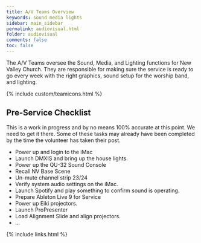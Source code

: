 ```yaml
---
title: A/V Teams Overview
keywords: sound media lights
sidebar: main_sidebar
permalink: audiovisual.html
folder: audiovisual
comments: false
toc: false
---
```


The A/V Teams oversee the Sound, Media, and Lighting functions for New Valley Church.  They are responsible for making sure the service is ready to go every week with the right graphics, sound setup for the worship band, and lighting.  

{% include custom/teamicons.html %}

## Pre-Service Checklist

This is a work in progress and by no means 100% accurate at this point.  We need to get it there.  Some of these tasks may already have been completed by the time the volunteer has taken their post.



- Power up and login to the iMac
- Launch DMXIS and bring up the house lights.
- Power up the QU-32 Sound Console
- Recall NV Base Scene
- Un-mute channel strip 23/24
- Verify system audio settings on the iMac.
- Launch Spotify and play something to confirm sound is operating.
- Prepare Ableton Live 9 for Service
- Power up Eiki projectors.
- Launch ProPresenter
- Load Alignment Slide and align projectors.
- ...

{% include links.html %}
